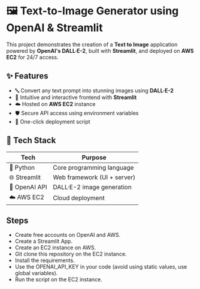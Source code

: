 # 🖼️ Text-to-Image Generator using OpenAI & Streamlit

This project demonstrates the creation of a **Text to Image** application powered by **OpenAI's DALL·E-2**, built with **Streamlit**, and deployed on **AWS EC2** for 24/7 access.


## ✨ Features

- 🔤 Convert any text prompt into stunning images using **DALL·E-2**
- 🧠 Intuitive and interactive frontend with **Streamlit**
- ☁️ Hosted on **AWS EC2** instance
- 🛡️ Secure API access using environment variables
- 🚀 One-click deployment script


## 🧰 Tech Stack

| Tech         | Purpose                        |
|--------------|--------------------------------|
| 🐍 Python     | Core programming language      |
| 🌐 Streamlit  | Web framework (UI + server)    |
| 🤖 OpenAI API | DALL·E-2 image generation      |
| ☁️ AWS EC2    | Cloud deployment               |

## Steps
- Create free accounts on OpenAI and AWS.
- Create a Streamlit App.
- Create an EC2 instance on AWS.
- Git clone this repository on the EC2 instance.
- Install the requirements.
- Use the OPENAI_API_KEY in your code (avoid using static values, use global variables).
- Run the script on the EC2 instance.

